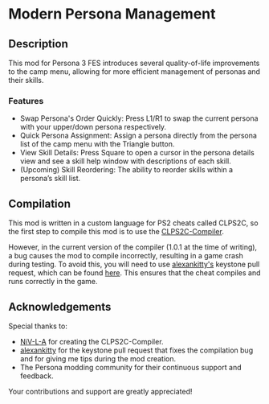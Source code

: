 # Modern Persona Management
## Description
This mod for Persona 3 FES introduces several quality-of-life improvements to the camp menu, allowing for more efficient management of personas and their skills.

### Features
- Swap Persona's Order Quickly: Press L1/R1 to swap the current persona with your upper/down persona respectively.
- Quick Persona Assignment: Assign a persona directly from the persona list of the camp menu with the Triangle button.
- View Skill Details: Press Square to open a cursor in the persona details view and see a skill help window with descriptions of each skill.
- (Upcoming) Skill Reordering: The ability to reorder skills within a persona’s skill list.

## Compilation
This mod is written in a custom language for PS2 cheats called CLPS2C, so the first step to compile this mod is to use the [CLPS2C-Compiler](https://github.com/NiV-L-A/CLPS2C-Compiler/tree/master).

However, in the current version of the compiler (1.0.1 at the time of writing), a bug causes the mod to compile incorrectly, resulting in a game crash during testing. To avoid this, you will need to use [alexankitty's](https://github.com/alexankitty) keystone pull request, which can be found [here](https://github.com/alexankitty/keystone). This ensures that the cheat compiles and runs correctly in the game.

## Acknowledgements
Special thanks to:

- [NiV-L-A](https://github.com/NiV-L-A) for creating the CLPS2C-Compiler.
- [alexankitty](https://github.com/alexankitty) for the keystone pull request that fixes the compilation bug and for giving me tips during the mod creation.
- The Persona modding community for their continuous support and feedback.

Your contributions and support are greatly appreciated!